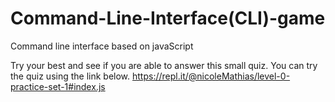 # Command-Line-Interface(CLI)-game
Command line interface based on javaScript

Try your best and see if you are able to answer this small quiz.
You can try the quiz using the link below.
https://repl.it/@nicoleMathias/level-0-practice-set-1#index.js
